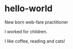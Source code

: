 # hello-world
New born web-fare practitioner

I worked for children.

I like coffee, reading and cats!
